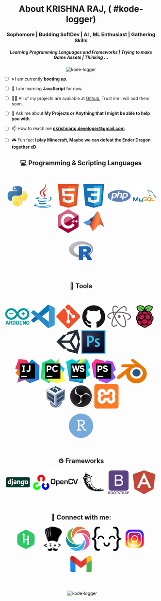 <h1 align="center">About  KRISHNA RAJ, ( #kode-logger)</h1>
<h3 align="center">Sophomore | Budding SoftDev | AI , ML Enthusiast | Gathering Skills </h3>
<h5 align="center"> Learning Programming Languages and Frameworks | Trying to make Game Assets | Thinking ...</h5>

<p align="center"> <img src="https://komarev.com/ghpvc/?username=kode-logger&label=Profile%20views&color=0eb413&style=flat" alt="kode-logger" /> </p>

- [ ] 🌀 I am currently **booting up**.

- [ ] 🌱 I am learning **JavaScript** for now.

- [ ] 👨‍💻 All of my projects are available at [Github](https://github.com/kode-logger), Trust me I will add them soon.

- [ ] 💬 Ask me about **My Projects or Anything that I might be able to help you with**.

- [ ] 📫 How to reach me **nkrishnaraj.developer@gmail.com**

- [ ] 🎮 Fun fact **I play Minecraft, Maybe we can defeat the Ender Dragon together xD**

<h2 align="center">💻 Programming & Scripting Languages </h2><br>
<p align="center">
  <a href="https://www.python.org/" target="_blank"><img src="https://raw.githubusercontent.com/kode-logger/resource-data-storage/main/kode-logger/python.svg?token=ANGAKYJA4I7Z4BAWFNKSVL3A33DJA" alt="Python" width="80" height="80"></a>
  <a href="https://www.java.com/en/" target="_blank"><img src="https://raw.githubusercontent.com/kode-logger/resource-data-storage/main/kode-logger/java.svg?token=ANGAKYLT7YCXK2JVEOYNJNLA33EII" alt="Java" width="80" height="80"></a>
  <a href="https://developer.mozilla.org/en-US/docs/Web/HTML" target="_blank"><img src="https://raw.githubusercontent.com/kode-logger/resource-data-storage/main/kode-logger/html5.svg?token=ANGAKYMGHCUVIBDCQHNY4HTA33EJU" alt="HTML" width="80" height="80"></a>
  <a href="https://developer.mozilla.org/en-US/docs/Web/CSS" target="_blank"><img src="https://raw.githubusercontent.com/kode-logger/resource-data-storage/main/kode-logger/css3.svg?token=ANGAKYJCCWFRKDQINATSTU3A33ELC" alt="CSS" width="80" height="80"></a>
  <a href="https://www.php.net/" target="_blank"><img src="https://raw.githubusercontent.com/kode-logger/resource-data-storage/main/kode-logger/php.svg?token=ANGAKYNYAOV7QTFPIJIJWKDA33EMQ" alt="PHP" width="80" height="80"></a>
  <a href="https://www.mysql.com/" target="_blank"><img src="https://raw.githubusercontent.com/kode-logger/resource-data-storage/main/kode-logger/mysql.svg?token=ANGAKYNHTHBB5XZJ76NJSWTA33ENS" alt="MySQL" width="80" height="80"></a>
  <a href="https://isocpp.org/" target="_blank"><img src="https://raw.githubusercontent.com/kode-logger/resource-data-storage/main/kode-logger/c%2B%2B.svg?token=ANGAKYL6HFJA74G6BCJV67TA33EOO" alt="C++" width="80" height="80"></a>
  <a href="https://www.mathworks.com/" target="_blank"><img src="https://raw.githubusercontent.com/kode-logger/resource-data-storage/main/kode-logger/matlab.svg?token=ANGAKYI36C52QVVQZS5XTTTA33KZQ" alt="Matlab" width="80" height="80"></a>
</p>
<p align="center">
  <a href="https://www.r-project.org/" target="_blank"><img src="https://raw.githubusercontent.com/kode-logger/resource-data-storage/main/kode-logger/r.svg?token=ANGAKYJ2A5552QPAL7BPCZLA33LY2" alt="R Language" width="80" height="80"></a>
</p>
<br>

<h2 align="center">🧰 Tools </h2><br>
<p align="center">
  <a href="https://www.arduino.cc/" target="_blank"><img src="https://raw.githubusercontent.com/kode-logger/resource-data-storage/main/kode-logger/arduino.svg?token=ANGAKYOEFAPKBIP37BK4MZLA33L7Y" alt="Arduino" width="80" height="80"></a>
  <a href="https://code.visualstudio.com/" target="_blank"><img src="https://raw.githubusercontent.com/kode-logger/resource-data-storage/main/kode-logger/vscode.svg?token=ANGAKYN53LSZHWS5Q2F7JVLA33MEW" alt="Visual Studio Code" widht="80" height="80"></a>
  <a href="https://git-scm.com/" target="_blank"><img src="https://raw.githubusercontent.com/kode-logger/resource-data-storage/main/kode-logger/git.svg?token=ANGAKYN2ISYYWF6TQYRRQ43A33MGM" alt="Git" widht="80" height="80"></a>
  <a href="https://github.com/" target="_blank"><img src="https://raw.githubusercontent.com/kode-logger/resource-data-storage/main/kode-logger/github.svg?token=ANGAKYOUBVZDOXE4I5WT2UTA33MIY" alt="Github" widht="80" height="80"></a>
  <a href="https://atom.io/" target="_blank"><img src="https://raw.githubusercontent.com/kode-logger/resource-data-storage/main/kode-logger/atom.svg?token=ANGAKYIBOO7PYZNU76BP6LTA33MN2" alt="Atom Editor" widht="80" height="80"></a>
  <a href="https://www.raspberrypi.org/" target="_blank"><img src="https://raw.githubusercontent.com/kode-logger/resource-data-storage/main/kode-logger/raspberrypi.svg?token=ANGAKYPC7WVXRWY4SZCGIADA33MPU" alt="Raspberry Pi" widht="80" height="80"></a>
  <a href="https://unity.com/" target="_blank"><img src="https://raw.githubusercontent.com/kode-logger/resource-data-storage/main/kode-logger/unity.svg?token=ANGAKYM6X4SSUT34CAIUYPTA33MVI" alt="Unity Game Engine" widht="80" height="80"></a>
  <a href="https://www.adobe.com/in/products/photoshop.html?sdid=SGDJMMG3&mv=search&ef_id=EAIaIQobChMI4PPkw9-w8QIVwjUrCh2LUwpdEAAYASAAEgIrOPD_BwE:G:s&s_kwcid=AL!3085!3!444587836523!b!!g!!%2Bphoto%20%2Bshop!221441468!17534748188&gclid=EAIaIQobChMI4PPkw9-w8QIVwjUrCh2LUwpdEAAYASAAEgIrOPD_BwE" target="_blank"><img src="https://raw.githubusercontent.com/kode-logger/resource-data-storage/main/kode-logger/photoshop.svg?token=ANGAKYP62TRWUMZSBZKZBDLA33MYG" alt="Photoshop" widht="80" height="80"></a>
</p>
<p align="center">
  <a href="https://www.jetbrains.com/idea/" target="_blank"><img src="https://raw.githubusercontent.com/kode-logger/resource-data-storage/main/kode-logger/intellij.svg?token=ANGAKYPLN3KLV6CEZDTHFPTA33NFG" alt="Intellij" width="80" height="80"></a>
  <a href="https://www.jetbrains.com/pycharm/" target="_blank"><img src="https://raw.githubusercontent.com/kode-logger/resource-data-storage/main/kode-logger/pycharm.svg?token=ANGAKYOK7ADZ2M63OBHQMKDA33NHY" alt="PyCharm" widht="80" height="80"></a>
  <a href="https://www.jetbrains.com/webstorm/" target="_blank"><img src="https://raw.githubusercontent.com/kode-logger/resource-data-storage/main/kode-logger/webstorm.svg?token=ANGAKYIBYHC5242QELSYI5LA33NJI" alt="WebStrom" widht="80" height="80"></a>
  <a href="https://www.jetbrains.com/phpstorm/" target="_blank"><img src="https://raw.githubusercontent.com/kode-logger/resource-data-storage/main/kode-logger/phpstorm.svg?token=ANGAKYKE5JQEVSEABPBUZQTA33NMO" alt="PhpStorm" widht="80" height="80"></a>
  <a href="https://www.blender.org/" target="_blank"><img src="https://raw.githubusercontent.com/kode-logger/resource-data-storage/main/kode-logger/blender.svg?token=ANGAKYNOBV7QGW44WL4GZBTA33NN2" alt="Blender" widht="80" height="80"></a>
  <a href="https://www.virtualbox.org/" target="_blank"><img src="https://raw.githubusercontent.com/kode-logger/resource-data-storage/main/kode-logger/virtualbox.svg?token=ANGAKYKIXDB3KBXZPANAUTTA33NUW" alt="VirtualBox" widht="80" height="80"></a>
  <a href="https://obsproject.com/" target="_blank"><img src="https://raw.githubusercontent.com/kode-logger/resource-data-storage/main/kode-logger/obs_studio.svg?token=ANGAKYIA2BH4VFYE6KIMSB3A33NXG" alt="OBS Studio" widht="80" height="80"></a>
  <a href="https://www.apachefriends.org/index.html" target="_blank"><img src="https://raw.githubusercontent.com/kode-logger/resource-data-storage/main/kode-logger/xampp.svg?token=ANGAKYNHQ4QOP322WGKIFFTA33NZU" alt="XAMPP" widht="80" height="80"></a>
</p>
<p align="center">
  <a href="https://www.rstudio.com/" target="_blank"><img src="https://raw.githubusercontent.com/kode-logger/resource-data-storage/main/kode-logger/rstudio.svg?token=ANGAKYIWV57P6XS4CMYRLW3A33N7S" alt="R Studio" widht="80" height="80"></a>
</p>
<br>

<h2 align="center">⚙️ Frameworks</h2>
<p align="center">
  <a href="https://www.djangoproject.com/" target="_blank"><img src="https://raw.githubusercontent.com/kode-logger/resource-data-storage/main/kode-logger/django.svg?token=ANGAKYNAT73AGAUDOO34W6DA33OEU" alt="Django" widht="80" height="80"></a>
  <a href="https://opencv.org/" target="_blank"><img src="https://raw.githubusercontent.com/kode-logger/resource-data-storage/main/kode-logger/opencv.svg?token=ANGAKYIXFOMBZSSZSTEAXNTA33OHA" alt="OpenCV" widht="80" height="80"></a>
  <a href="https://flask.palletsprojects.com/en/2.0.x/" target="_blank"><img src="https://raw.githubusercontent.com/kode-logger/resource-data-storage/main/kode-logger/flask.svg?token=ANGAKYO4OW3XI6XNME5JVVLA33OJG" alt="Flask" widht="80" height="80"></a>
  <a href="https://getbootstrap.com/" target="_blank"><img src="https://raw.githubusercontent.com/kode-logger/resource-data-storage/main/kode-logger/bootstrap.svg?token=ANGAKYO3UDSREHO54DMA6XLA33OLE" alt="Bootstrap" widht="80" height="80"></a>
  <a href="https://angular.io/" target="_blank"><img src="https://raw.githubusercontent.com/kode-logger/resource-data-storage/main/kode-logger/angularjs.svg?token=ANGAKYNMK4PZTXLDOCPJSKDA33ONQ" alt="AngularJS" widht="80" height="80"></a>
</p>
<br>

<h2 align="center">🔗 Connect with me:</h2>
<p align="center">
    <a href="https://www.hackerrank.com/kodelogger" target="_blank"><img src="https://raw.githubusercontent.com/kode-logger/resource-data-storage/main/kode-logger/hackerrank.svg?token=ANGAKYNAKO342Q2NOAL34SLA33OUA" alt="Hackerrank" widht="80" height="80"></a>
    <a href="https://www.codechef.com/users/n_krishna_raj" target="_blank"><img src="https://raw.githubusercontent.com/kode-logger/resource-data-storage/main/kode-logger/codechef.svg?token=ANGAKYKH26GKX6SZKF5KAL3A33OSQ" alt="CodeChef" widht="80" height="80"></a>
    <a href="https://www.sololearn.com/profile/5524697" target="_blank"><img src="https://raw.githubusercontent.com/kode-logger/resource-data-storage/main/kode-logger/sololearn.svg?token=ANGAKYOALD53YZQYGBVL2QDA33O54" alt="SoloLearn" widht="80" height="80"></a>
    <a href="https://exercism.io/" target="_blank"><img src="https://raw.githubusercontent.com/kode-logger/resource-data-storage/main/kode-logger/exercism.svg?token=ANGAKYPP467KIV6RJZQLVCDA33O7S" alt="Exercism" widht="80" height="80"></a>
    <a href="https://www.instagram.com/kodereaper/" target="_blank"><img src="https://raw.githubusercontent.com/kode-logger/resource-data-storage/main/kode-logger/instagram.svg?token=ANGAKYIIVTUPIGS47R77J43A4GGP2" alt="Instagram" width="80" height="80"></a>
    <a href=mailto: nkrishnaraj.developer@gmail.com" target="_blank"><img src="https://raw.githubusercontent.com/kode-logger/resource-data-storage/main/kode-logger/gmail.svg?token=ANGAKYN3GWFN52WAKH3QD23A4GHR4" alt="Gmail" width="80" height="80"></a>
</p>
<br>

<p align="center">
        &nbsp;
        <img src="https://github-readme-stats.vercel.app/api?username=kode-logger&show_icons=true&theme=dark&title_color=ffffff&text_color=ffffff&locale=en"
            alt="kode-logger" />
    </p>
